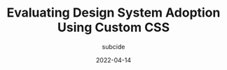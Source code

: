 ---
author: subcide
date: 2022-04-14
permalink: false
publisher: onfido
tags:
  - design-systems
  - css
  - custom-properties
target_url: https://medium.com/onfido-tech/evaluating-design-system-adoption-using-custom-css-a46026853308
title: Evaluating Design System Adoption Using Custom CSS
---